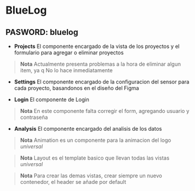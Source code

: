 # BlueLog

## **PASWORD:** bluelog

* **Projects** El componente encargado de la vista de los proyectos y el formulario para agregar o eliminar proyectos

> **Nota** Actualmente presenta problemas a la hora de eliminar algun item, ya q No lo hace inmediatamente

* **Settings** El componente encargado de la configuracion del sensor para cada proyecto, basandonos en el diseño del Figma

* **Login** El componente de Login

> **Nota** En este componente falta corregir el form, agregando usuario y contraseña

* **Analysis** El componente encargado del analisis de los datos

> **Nota** Animation es un componente para la animacion del logo *universal*

> **Nota** Layout es el template basico que llevan todas las vistas *universal*

> **Nota** Para crear las demas vistas, crear siempre un nuevo contenedor, el header se añade por default

